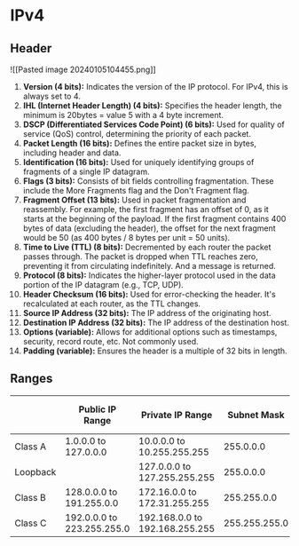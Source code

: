 # IPv4

## Header
![[Pasted image 20240105104455.png]]

1. **Version (4 bits):** Indicates the version of the IP protocol. For IPv4, this is always set to 4.
2. **IHL (Internet Header Length) (4 bits):** Specifies the header length, the minimum is 20bytes = value 5 with a 4 byte increment.
3. **DSCP (Differentiated Services Code Point) (6 bits):** Used for quality of service (QoS) control, determining the priority of each packet.
5. **Packet Length (16 bits):** Defines the entire packet size in bytes, including header and data.
6. **Identification (16 bits):** Used for uniquely identifying groups of fragments of a single IP datagram.
7. **Flags (3 bits):** Consists of bit fields controlling fragmentation. These include the More Fragments flag and the Don't Fragment flag.
8. **Fragment Offset (13 bits):** Used in packet fragmentation and reassembly. For example, the first fragment has an offset of 0, as it starts at the beginning of the payload. If the first fragment contains 400 bytes of data (excluding the header), the offset for the next fragment would be 50 (as 400 bytes / 8 bytes per unit = 50 units).
9. **Time to Live (TTL) (8 bits):** Decremented by each router the packet passes through. The packet is dropped when TTL reaches zero, preventing it from circulating indefinitely. And a message is returned.
10. **Protocol (8 bits):** Indicates the higher-layer protocol used in the data portion of the IP datagram (e.g., TCP, UDP).
11. **Header Checksum (16 bits):** Used for error-checking the header. It's recalculated at each router, as the TTL changes.
12. **Source IP Address (32 bits):** The IP address of the originating host.
13. **Destination IP Address (32 bits):** The IP address of the destination host.
14. **Options (variable):** Allows for additional options such as timestamps, security, record route, etc. Not commonly used.
15. **Padding (variable):** Ensures the header is a multiple of 32 bits in length.

## Ranges
|  | Public IP Range | Private IP Range | Subnet Mask | # of Networks | # of Hosts per Network |
| ---- | ---- | ---- | ---- | ---- | ---- |
| Class A | 1.0.0.0 to<br>127.0.0.0 | 10.0.0.0 to<br>10.255.255.255 | 255.0.0.0 	 | 126 | 16'777'214 |
| Loopback |  | 127.0.0.0 to 127.255.255.255 | 255.0.0.0 | - | - |
| Class B | 128.0.0.0 to<br>191.255.0.0 | 172.16.0.0 to<br>172.31.255.255 | 255.255.0.0	 | 16'382	 | 65'534 |
| Class C | 192.0.0.0 to<br>223.255.255.0 | 192.168.0.0 to<br>192.168.255.255 | 255.255.255.0 	 | 2'097'150 | 254 |
